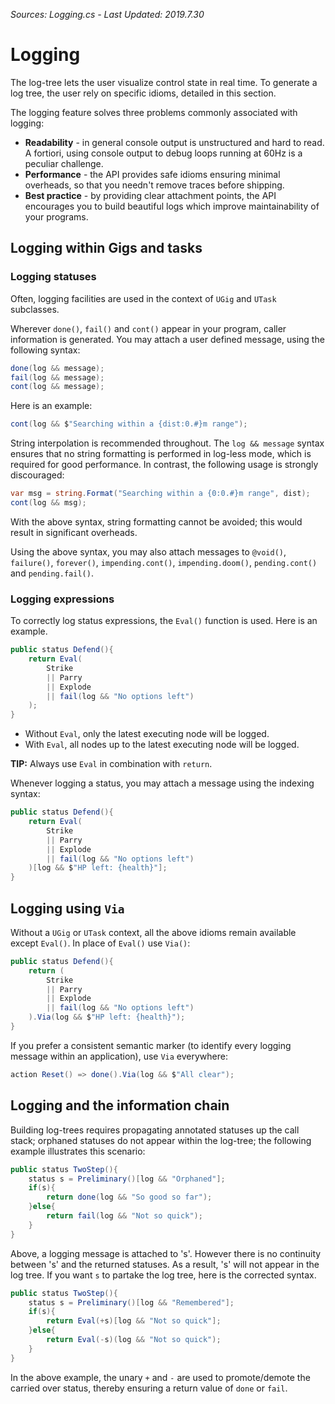 *Sources: Logging.cs - Last Updated: 2019.7.30*

# Logging

The log-tree lets the user visualize control state in real time. To generate a log tree, the user rely on specific idioms, detailed in this section.

The logging feature solves three problems commonly associated with logging:

- **Readability** - in general console output is unstructured and hard to read. A fortiori, using console output to debug loops running at 60Hz is a peculiar challenge.
- **Performance** - the API provides safe idioms ensuring minimal overheads, so that you needn't remove traces before shipping.
- **Best practice** - by providing clear attachment points, the API encourages you to build beautiful logs which improve maintainability of your programs.

## Logging within Gigs and tasks

### Logging statuses

Often, logging facilities are used in the context of `UGig` and `UTask` subclasses.

Wherever `done()`, `fail()` and `cont()` appear in your program, caller information is generated. You may attach a user defined message, using the following syntax:

```cs
done(log && message);
fail(log && message);
cont(log && message);
```

Here is an example:

```cs
cont(log && $"Searching within a {dist:0.#}m range");
```

String interpolation is recommended throughout. The `log && message` syntax ensures that no string formatting is performed in log-less mode, which is required for good performance. In contrast, the following usage is strongly discouraged:

```cs
var msg = string.Format("Searching within a {0:0.#}m range", dist);
cont(log && msg);
```

With the above syntax, string formatting cannot be avoided; this would result in significant overheads.

Using the above syntax, you may also attach messages to `@void()`, `failure()`, `forever()`, `impending.cont()`, `impending.doom()`, `pending.cont()` and `pending.fail()`.

### Logging expressions

To correctly log status expressions, the `Eval()` function is used. Here is an example.

```cs
public status Defend(){
    return Eval(
        Strike
        || Parry
        || Explode
        || fail(log && "No options left")
    );
}
```

- Without `Eval`, only the latest executing node will be logged.
- With `Eval`, all nodes up to the latest executing node will be logged.

**TIP:** Always use `Eval` in combination with `return`.

Whenever logging a status, you may attach a message using the indexing syntax:

```cs
public status Defend(){
    return Eval(
        Strike
        || Parry
        || Explode
        || fail(log && "No options left")
    )[log && $"HP left: {health}"];
}
```

## Logging using `Via`

Without a `UGig` or `UTask` context, all the above idioms remain available except `Eval()`. In place of `Eval()` use `Via()`:

```cs
public status Defend(){
    return (
        Strike
        || Parry
        || Explode
        || fail(log && "No options left")
    ).Via(log && $"HP left: {health}");
}
```

If you prefer a consistent semantic marker (to identify every logging message within an application), use `Via` everywhere:

```cs
action Reset() => done().Via(log && $"All clear");
```

## Logging and the information chain

Building log-trees requires propagating annotated statuses up the call stack; orphaned statuses do not appear within the log-tree; the following example illustrates this scenario:

```cs
public status TwoStep(){
    status s = Preliminary()[log && "Orphaned"];
    if(s){
        return done(log && "So good so far");
    }else{
        return fail(log && "Not so quick");
    }
}
```

Above, a logging message is attached to 's'. However there is no continuity between 's' and the returned statuses. As a result, 's' will not appear in the log tree. If you want `s` to partake the log tree, here is the corrected syntax.

```cs
public status TwoStep(){
    status s = Preliminary()[log && "Remembered"];
    if(s){
        return Eval(+s)[log && "Not so quick"];
    }else{
        return Eval(-s)(log && "Not so quick");
    }
}
```

In the above example, the unary `+` and `-` are used to promote/demote the carried over status, thereby ensuring a return value of `done` or `fail`.

